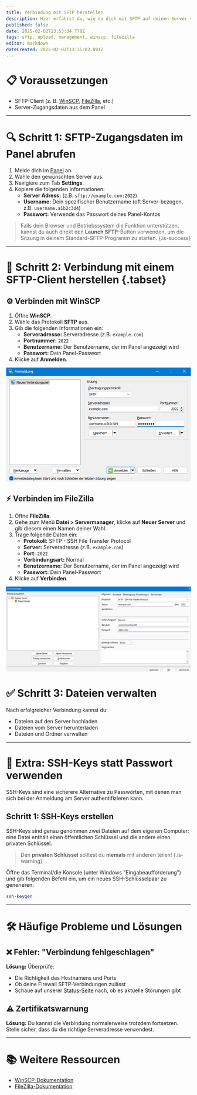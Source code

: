 ```yaml
---
title: Verbindung mit SFTP herstellen
description: Hier erfährst du, wie du dich mit SFTP auf deinen Server verbindest, um Dateien hochzuladen, herunterzuladen oder zu bearbeiten.
published: false
date: 2025-02-02T13:53:34.770Z
tags: sftp, upload, management, winscp, filezilla
editor: markdown
dateCreated: 2025-02-02T13:35:02.091Z
---
```


# 📋 Voraussetzungen

- SFTP-Client (z. B. [WinSCP](https://winscp.net "Klicke hier, um winscp.net zu öffnen"), [FileZilla](https://filezilla-project.org "Klicke hier, um filezilla-project.org zu öffnen"), etc.)
- Server-Zugangsdaten aus dem Panel

---

# 🔍 Schritt 1: SFTP-Zugangsdaten im Panel abrufen

1. Melde dich im [Panel](https://panel.arion2000.xyz "Klicke hier, um das Panel zu öffnen") an.
2. Wähle den gewünschten Server aus.
3. Navigiere zum Tab **Settings**.
4. Kopiere die folgenden Informationen:
   - **Server Adress:** (z.B. `sftp://example.com:2022`)
   - **Username:** Dein spezifischer Benutzername (oft Server-bezogen, z.B. `username.a1b2c3d4`)
   - **Passwort:** Verwende das Passwort deines Panel-Kontos

> Falls dein Browser und Betriebssystem die Funktion unterstützen, kannst du auch direkt den **Launch SFTP**-Button verwenden, um die Sitzung in deinem Standard-SFTP-Programm zu starten.
{.is-success}

---

# 🔌 Schritt 2: Verbindung mit einem SFTP-Client herstellen {.tabset}

## ⚙️ Verbinden mit WinSCP

1. Öffne **WinSCP**.
2. Wähle das Protokoll **SFTP** aus.
3. Gib die folgenden Informationen ein:
   - **Serveradresse:** Serveradresse (z.B. `example.com`)
   - **Portnummer:** `2022`
   - **Benutzername:** Der Benutzername, der im Panel angezeigt wird
   - **Passwort:** Dein Panel-Passwort
4. Klicke auf **Anmelden**.

![Anmeldemaske im WinSCP-Client](/_assets/user-interface/verbindung-mit-sftp-herstellen/winscp-anmeldung.png)

## ⚡ Verbinden im FileZilla

1. Öffne **FileZilla**.
2. Gehe zum Menü **Datei > Servermanager**, klicke auf **Neuer Server** und gib diesem einen Namen deiner Wahl.
3. Trage folgende Daten ein:
   - **Protokoll:** SFTP - SSH File Transfer Protocol
   - **Server:** Serveradresse (z.B. `example.com`)
   - **Port:** `2022`
   - **Verbindungsart:** Normal
   - **Benutzername:** Der Benutzername, der im Panel angezeigt wird
   - **Passwort:** Dein Panel-Passwort
4. Klicke auf **Verbinden**.

![Anmeldemaske im FileZilla-Client](/_assets/user-interface/verbindung-mit-sftp-herstellen/filezilla-anmeldung.png)

# ✅ Schritt 3: Dateien verwalten

Nach erfolgreicher Verbindung kannst du:

- Dateien auf den Server hochladen
- Dateien vom Server herunterladen
- Dateien und Ordner verwalten

---

# 🔑 Extra: SSH-Keys statt Passwort verwenden

SSH-Keys sind eine sicherere Alternative zu Passwörten, mit denen man sich bei der Anmeldung am Server authentifizieren kann.

## Schritt 1: SSH-Keys erstellen

SSH-Keys sind genau genommen zwei Dateien auf dem eigenen Computer: eine Datei enthält einen öffentlichen Schlüssel und die andere einen privaten Schlüssel.

> Den **privaten Schlüssel** solltest du **niemals** mit anderen teilen!
{.is-warning}

Öffne das Terminal/die Konsole (unter Windows "Eingabeaufforderung") und gib folgenden Befehl ein, um ein neues SSH-Schlüsselpaar zu generieren:

```bash
ssh-keygen
```

---

# 🛠️ Häufige Probleme und Lösungen

## ❌ Fehler: "Verbindung fehlgeschlagen"

**Lösung:** Überprüfe:
- Die Richtigkeit des Hostnamens und Ports
- Ob deine Firewall SFTP-Verbindungen zulässt
- Schaue auf unserer [Status-Seite](https://status.arion2000.xyz "Klicke hier, um die arion2000.xyz Statuspage zu öffnen") nach, ob es aktuelle Störungen gibt

## ⚠️ Zertifikatswarnung

**Lösung:** Du kannst die Verbindung normalerweise trotzdem fortsetzen. Stelle sicher, dass du die richtige Serveradresse verwendest.

---

# 📚 Weitere Ressourcen

- [WinSCP-Dokumentation](https://winscp.net/eng/docs/start "Klicke hier, um https://winscp.net/eng/docs/start zu öffnen")
- [FileZilla-Dokumentation](https://wiki.filezilla-project.org/Documentation "Klicke hier, um https://wiki.filezilla-project.org/Documentation zu öffnen")